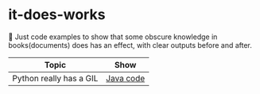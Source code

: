 # it-does-works
🎳 Just code examples to show that some obscure knowledge in books(documents) does has an effect, with clear outputs before and after.

| Topic | Show |
| ----- | ---- |
| Python really has a GIL | [Java code]() | [Python code]() |
